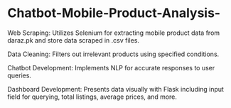 # Chatbot-Mobile-Product-Analysis-

Web Scraping:
Utilizes Selenium  for extracting mobile product data from daraz.pk and store data scraped in .csv files.

Data Cleaning:
Filters out irrelevant products using specified conditions.

Chatbot Development:
Implements NLP for accurate responses to user queries.

Dashboard Development:
Presents data visually with Flask including input field for querying, total listings, average prices, and more.

